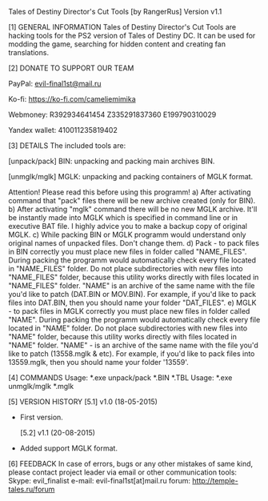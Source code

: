 Tales of Destiny Director's Cut Tools [by RangerRus]
Version v1.1

[1] GENERAL INFORMATION
Tales of Destiny Director's Cut Tools are hacking tools for the PS2 version of Tales of Destiny DC.
It can be used for modding the game, searching for hidden content and creating fan translations.

[2] DONATE TO SUPPORT OUR TEAM

PayPal:
evil-final1st@mail.ru

Ko-fi:
https://ko-fi.com/cameliemimika

Webmoney:
R392934641454
Z335291837360
E199790310029

Yandex wallet:
410011235819402

[3] DETAILS
The included tools are:

[unpack/pack] BIN:
unpacking and packing main archives BIN.

[unmglk/mglk] MGLK:
unpacking and packing containers of MGLK format.

   Attention! Please read this before using this programm!
   a) After activating command that "pack" files there will be new archive created (only for BIN).
   b) After activating "mglk" command there will be no new MGLK archive. It'll be instantly made into MGLK
   which is specified in command line or in executive BAT file. I highly advice you to make a backup copy of
   original MGLK.
   c) While packing BIN or MGLK programm would understand only original names of unpacked files.
   Don't change them.
   d) Pack - to pack files in BIN correctly you must place new files in folder called "NAME_FILES".
   During packing the programm would automatically check every file located in "NAME_FILES" folder.
   Do not place subdirectories with new files into "NAME_FILES" folder, because this utility works directly
   with files located in "NAME_FILES" folder. "NAME" is an archive of the same name with the file
   you'd like to patch (DAT.BIN or MOV.BIN). For example, if you'd like to pack files into DAT.BIN,
   then you should name your folder "DAT_FILES".
   e) MGLK - to pack files in MGLK correctly you must place new files in folder called "NAME".
   During packing the programm would automatically check every file located in "NAME" folder.
   Do not place subdirectories with new files into "NAME" folder, because this utility works directly
   with files located in "NAME" folder. "NAME" - is an archive of the same name with the file
   you'd like to patch (13558.mglk & etc). For example, if you'd like to pack files into 13559.mglk,
   then you should name your folder '13559'.

[4] COMMANDS
Usage: *.exe  unpack/pack  *.BIN *.TBL
Usage: *.exe  unmglk/mglk  *.mglk

[5] VERSION HISTORY
   [5.1] v1.0 (18-05-2015)
- First version.

   [5.2] v1.1 (20-08-2015)
- Added support MGLK format.

[6] FEEDBACK
In case of errors, bugs or any other mistakes of same kind, please
contact project leader via email or other communication tools:
Skype: evil_finalist
e-mail: evil-final1st[at]mail.ru
forum: http://temple-tales.ru/forum